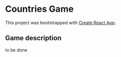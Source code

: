 # Countries Game
This project was bootstrapped with [Create React App](https://github.com/facebook/create-react-app).

## Game description
to be done